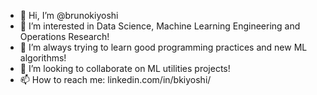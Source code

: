 - 👋 Hi, I’m @brunokiyoshi
- 👀 I’m interested in Data Science, Machine Learning Engineering and Operations Research!
- 🌱 I’m always trying to learn good programming practices and new ML algorithms!
- 💞️ I’m looking to collaborate on ML utilities projects!
- 📫 How to reach me: linkedin.com/in/bkiyoshi/

<!---
brunokiyoshi/brunokiyoshi is a ✨ special ✨ repository because its `README.md` (this file) appears on your GitHub profile.
You can click the Preview link to take a look at your changes.
--->
